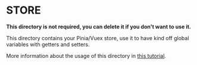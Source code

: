 # STORE

**This directory is not required, you can delete it if you don't want to use it.**

This directory contains your Pinia/Vuex store, use it to have kind off global variables with getters and setters.

More information about the usage of this directory in [this tutorial](https://codybontecou.com/nuxt3-and-pinia.html).
